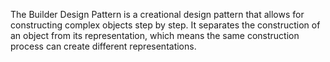 The Builder Design Pattern is a creational design pattern that allows for constructing complex objects step by step. It separates the construction of an object from its representation, which means the same construction process can create different representations.
